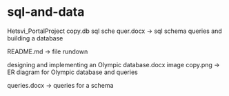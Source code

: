 # sql-and-data

Hetsvi_PortalProject copy.db
sql sche quer.docx
-> sql schema queries and building a database


README.md
-> file rundown


designing and implementing an Olympic database.docx
image copy.png
-> ER diagram for Olympic database and queries


queries.docx
-> queries for a schema


